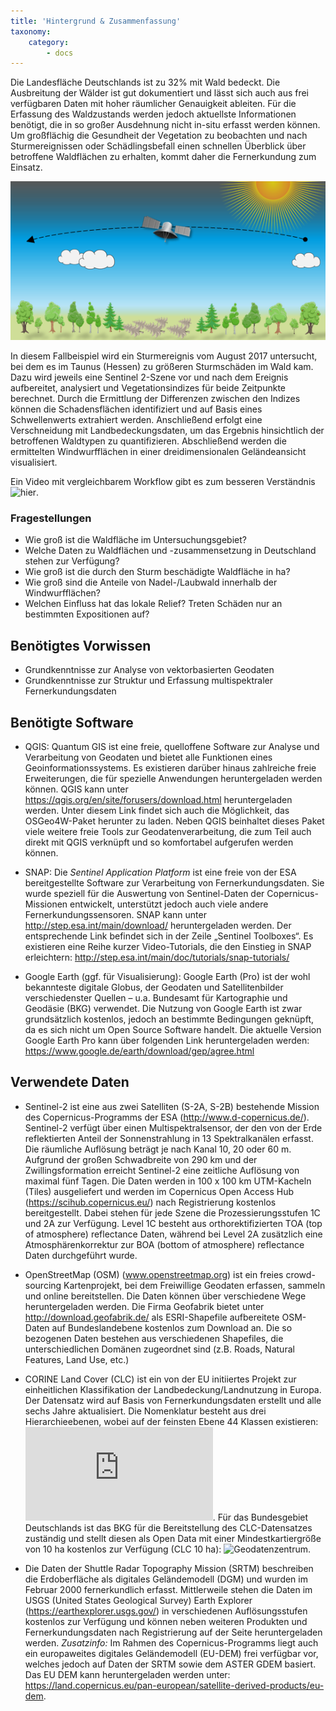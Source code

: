 ```yaml
---
title: 'Hintergrund & Zusammenfassung'
taxonomy:
    category:
        - docs
---
```


Die Landesfläche Deutschlands ist zu 32% mit Wald bedeckt. Die Ausbreitung der Wälder ist gut dokumentiert und lässt sich auch aus frei verfügbaren Daten mit hoher räumlicher Genauigkeit ableiten. Für die Erfassung des Waldzustands werden jedoch aktuellste Informationen benötigt, die in so großer Ausdehnung nicht in-situ erfasst werden können. Um großflächig die Gesundheit der Vegetation zu beobachten und nach Sturmereignissen oder Schädlingsbefall einen schnellen Überblick über betroffene Waldflächen zu erhalten, kommt daher die Fernerkundung zum Einsatz. 

![SatWindwurf](/pages/09.Geovisualisierung/SatellitWindwurf2.png)
 
In diesem Fallbeispiel wird ein Sturmereignis vom August 2017 untersucht, bei dem es im Taunus (Hessen) zu größeren Sturmschäden im Wald kam. Dazu wird jeweils eine Sentinel 2-Szene vor und nach dem Ereignis aufbereitet, analysiert und Vegetationsindizes für beide Zeitpunkte berechnet. Durch die Ermittlung der Differenzen zwischen den Indizes können die Schadensflächen identifiziert und auf Basis eines Schwellenwerts extrahiert werden. Anschließend erfolgt eine Verschneidung mit Landbedeckungsdaten, um das Ergebnis hinsichtlich der betroffenen Waldtypen zu quantifizieren. Abschließend werden die ermittelten Windwurfflächen in einer dreidimensionalen Geländeansicht visualisiert. 

Ein Video mit vergleichbarem Workflow  gibt es zum besseren Verständnis ![hier](https://www.youtube.com/watch?v=0cLMNZWC1zY&index=3&list=PLNxdHvTE74Jz19pXbL9yK6HuJ90b29Lb_).

### Fragestellungen
- Wie groß ist die Waldfläche im Untersuchungsgebiet?
- Welche Daten zu Waldflächen und -zusammensetzung in Deutschland stehen zur Verfügung?
- Wie groß ist die durch den Sturm beschädigte Waldfläche in ha?
- Wie groß sind die Anteile von Nadel-/Laubwald innerhalb der Windwurfflächen?
- Welchen Einfluss hat das lokale Relief? Treten Schäden nur an bestimmten Expositionen auf?



## Benötigtes Vorwissen
-	Grundkenntnisse zur Analyse von vektorbasierten Geodaten
-	Grundkenntnisse zur Struktur und Erfassung multispektraler Fernerkundungsdaten

## Benötigte Software 

-	QGIS: Quantum GIS ist eine freie, quelloffene Software zur Analyse und Verarbeitung von Geodaten und bietet alle Funktionen eines Geoinformationssystems. Es existieren darüber hinaus zahlreiche freie Erweiterungen, die für spezielle Anwendungen heruntergeladen werden können. QGIS kann unter https://qgis.org/en/site/forusers/download.html heruntergeladen werden. Unter diesem Link findet sich auch die Möglichkeit, das OSGeo4W-Paket herunter zu laden. Neben QGIS beinhaltet dieses Paket viele weitere freie Tools zur Geodatenverarbeitung, die zum Teil auch direkt mit QGIS verknüpft und so komfortabel aufgerufen werden können.

-	SNAP: Die *Sentinel Application Platform* ist eine freie von der ESA bereitgestellte Software zur Verarbeitung von Fernerkundungsdaten. Sie wurde speziell für die Auswertung von Sentinel-Daten der Copernicus-Missionen entwickelt, unterstützt jedoch auch viele andere Fernerkundungssensoren. SNAP kann unter http://step.esa.int/main/download/ heruntergeladen werden. Der entsprechende Link befindet sich in der Zeile „Sentinel Toolboxes“. Es existieren eine Reihe kurzer Video-Tutorials, die den Einstieg in SNAP erleichtern: http://step.esa.int/main/doc/tutorials/snap-tutorials/

-	Google Earth (ggf. für Visualisierung): Google Earth (Pro) ist der wohl bekannteste digitale Globus, der Geodaten und Satellitenbilder verschiedenster Quellen – u.a. Bundesamt für Kartographie und Geodäsie (BKG) verwendet. Die Nutzung von Google Earth ist zwar grundsätzlich kostenlos, jedoch an bestimmte Bedingungen geknüpft, da es sich nicht um Open Source Software handelt. Die aktuelle Version Google Earth Pro kann über folgenden Link heruntergeladen werden: https://www.google.de/earth/download/gep/agree.html 

## Verwendete Daten

-	Sentinel-2 ist eine aus zwei Satelliten (S-2A, S-2B) bestehende Mission des Copernicus-Programms der ESA (http://www.d-copernicus.de/). Sentinel-2 verfügt über einen Multispektralsensor, der den von der Erde reflektierten Anteil der Sonnenstrahlung in 13 Spektralkanälen erfasst. Die räumliche Auflösung beträgt je nach Kanal 10, 20 oder 60 m. Aufgrund der großen Schwadbreite von 290 km und der Zwillingsformation erreicht Sentinel-2 eine zeitliche Auflösung von maximal fünf Tagen. Die Daten werden in 100 x 100 km UTM-Kacheln (Tiles) ausgeliefert und werden im Copernicus Open Access Hub (https://scihub.copernicus.eu/) nach Registrierung kostenlos bereitgestellt. Dabei stehen für jede Szene die Prozessierungsstufen 1C und 2A zur Verfügung. Level 1C besteht aus orthorektifizierten TOA (top of atmosphere) reflectance Daten, während bei Level 2A zusätzlich eine Atmosphärenkorrektur zur BOA (bottom of atmosphere) reflectance Daten durchgeführt wurde.

-	OpenStreetMap (OSM) (www.openstreetmap.org) ist ein freies crowd-sourcing Kartenprojekt, bei dem Freiwillige Geodaten erfassen, sammeln und online bereitstellen. Die Daten können über verschiedene Wege heruntergeladen werden. Die Firma Geofabrik bietet unter http://download.geofabrik.de/ als ESRI-Shapefile aufbereitete OSM-Daten auf Bundeslandebene kostenlos zum Download an. Die so bezogenen Daten bestehen aus verschiedenen Shapefiles, die unterschiedlichen Domänen zugeordnet sind (z.B. Roads, Natural Features, Land Use, etc.)

-	CORINE Land Cover (CLC) ist ein von der EU initiiertes Projekt zur einheitlichen Klassifikation der Landbedeckung/Landnutzung in Europa. Der Datensatz wird auf Basis von Fernerkundungsdaten erstellt und alle sechs Jahre aktualisiert. Die Nomenklatur besteht aus drei Hierarchieebenen, wobei auf der feinsten Ebene 44 Klassen existieren: ![Nomenklatur](http://www.umweltbundesamt.at/fileadmin/site/umweltthemen/raumplanung/1_flaechennutzung/corine/CORINE_Nomenklatur.pdf). Für das Bundesgebiet Deutschlands ist das BKG für die Bereitstellung des CLC-Datensatzes zuständig und stellt diesen als Open Data mit einer Mindestkartiergröße von 10 ha kostenlos zur Verfügung (CLC 10 ha): ![Geodatenzentrum](
http://www.geodatenzentrum.de/geodaten/gdz_rahmen.gdz_div?gdz_spr=deu&gdz_akt_zeile=5&gdz_anz_zeile=1&gdz_unt_zeile=22&gdz_user_id=0).

-	Die Daten der Shuttle Radar Topography Mission (SRTM) beschreiben die Erdoberfläche als digitales Geländemodell (DGM) und wurden im Februar 2000 fernerkundlich erfasst. Mittlerweile stehen die Daten im USGS (United States Geological Survey) Earth Explorer (https://earthexplorer.usgs.gov/) in verschiedenen Auflösungsstufen kostenlos zur Verfügung und können neben weiteren Produkten und Fernerkundungsdaten nach Registrierung auf der Seite heruntergeladen werden. 
*Zusatzinfo:* Im Rahmen des Copernicus-Programms liegt auch ein europaweites digitales Geländemodell (EU-DEM) frei verfügbar vor, welches jedoch auf Daten der SRTM sowie dem ASTER GDEM basiert. Das EU DEM kann heruntergeladen werden unter:
https://land.copernicus.eu/pan-european/satellite-derived-products/eu-dem. 


